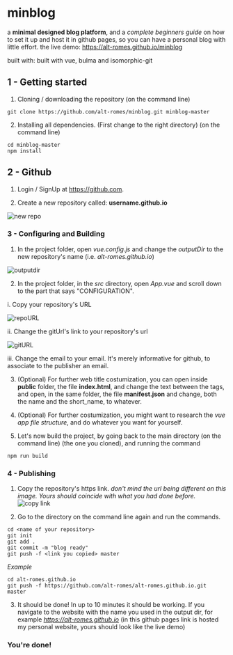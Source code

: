# minblog
a **minimal designed blog platform**, and a *complete beginners guide* on how to set it up and host it in github pages, so you can have a personal blog with little effort.
the live demo:
https://alt-romes.github.io/minblog

built with: built with vue, bulma and isomorphic-git

## 1 - Getting started

1. Cloning / downloading the repository (on the command line)
```
git clone https://github.com/alt-romes/minblog.git minblog-master
```

2. Installing all dependencies. (First change to the right directory) (on the command line)
```
cd minblog-master
npm install
```

## 2 - Github

1. Login / SignUp at https://github.com.

2. Create a new repository called: **username.github.io**

![new repo](https://i.imgur.com/bTYXvou.png)

### 3 - Configuring and Building

1. In the project folder, open *vue.config.js* and change the *outputDir* to the new repository's name (i.e. *alt-romes.github.io*)

![outputdir](https://i.imgur.com/YP1O8K8.png)

2. In the project folder, in the *src* directory, open *App.vue* and scroll down to the part that says "CONFIGURATION".

i. Copy your repository's URL
  
![repoURL](https://i.imgur.com/3xJtHvt.png)

ii. Change the gitUrl's link to your repository's url
  
![gitURL](https://i.imgur.com/tpSH8Gq.png)
  
iii. Change the email to your email. It's merely informative for github, to associate to the publisher an email.

3. (Optional) For further web title costumization, you can open inside **public** folder, the file **index.html**, and change the text between the *<title></title>* tags, and open, in the same folder, the file **manifest.json** and change,  both the name and the short_name, to whatever.

4. (Optional) For further costumization, you might want to research the *vue app file structure*, and do whatever you want for yourself.

5. Let's now build the project, by going back to the main directory (on the command line) (the one you cloned), and running the command
```
npm run build
```

### 4 - Publishing

1. Copy the repository's https link. *don't mind the url being different on this image. Yours should coincide with what you had done before.*
![copy link](https://i.imgur.com/HoYznQA.png)

2. Go to the directory on the command line again and run the commands.
```
cd <name of your repository>
git init
git add .
git commit -m "blog ready"
git push -f <link you copied> master
```

*Example*
```
cd alt-romes.github.io
git push -f https://github.com/alt-romes/alt-romes.github.io.git master
```

3. It should be done! In up to 10 minutes it should be working. If you navigate to the website with the name you used in the output dir, for example *https://alt-romes.github.io* (in this github pages link is hosted my personal website, yours should look like the live demo)

### You're done!
